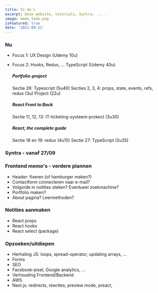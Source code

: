 ```yaml
---
title: To do's 
excerpt: Deze website, tutorials, Syntra, ... .
image: memo_todo.png
isFeatured: true
date: '2021-09-11'
---
```

### Nu

- Focus 1: UX Design (Udemy 10u)
- Focus 2: Hooks, Redux, ... TypeScript (Udemy 40u)

  ##### Portfolio-project

  Sectie 26: Typescript (5u40)
  Secties 2, 3, 4: props, state, events, refs, redux (3u)
  Project (22u)

  ##### React Front to Back

  Sectie 11, 12, 13: IT-ticketing-systeem-prokect (3u30)

  ##### React, the complete guide

  Sectie 18 en 19: redux (4u15)
  Sectie 27: TypeScript (2u35) 


### Syntra - vanaf 27/09


### Frontend memo's - verdere plannen

- Header: fixeren (of hamburger maken?)
- Contactform connecteren naar e-mail?
- Volgorde in notities steken? Eventueel zoekmachine? 
- Portfolio maken? 
- About pagina? Leermethoden? 

### Notities aanmaken 

- React props
- React hooks
- React select (package)


### Opzoeken/uitdiepen

- Herhaling JS: loops, spread-operator, updating arrays, ... 
- Forms
- SEO
- Facebook-pixel, Google analytics, ...
- Verhouding Frontend/Backend
- AWS
- Next.js: redirects, rewrites, preview mode, preact, 